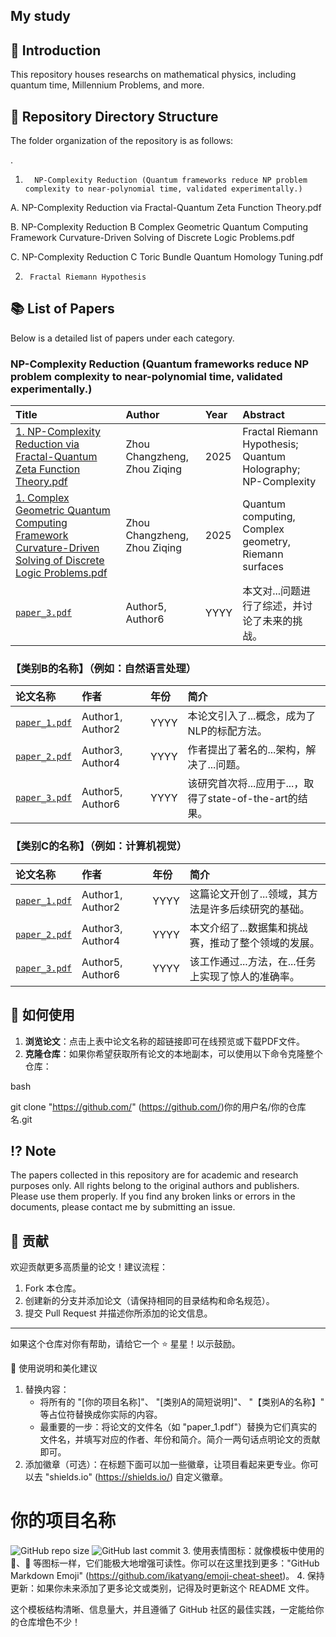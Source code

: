 ## My study



## 📖 Introduction

This repository houses researchs on mathematical physics, including quantum time, Millennium Problems, and more.

## 📁 Repository Directory Structure 

The folder organization of the repository is as follows:

.

1.       NP-Complexity Reduction (Quantum frameworks reduce NP problem complexity to near-polynomial time, validated experimentally.)

A.  NP-Complexity Reduction via Fractal-Quantum Zeta  Function Theory.pdf

B.  NP-Complexity Reduction B Complex Geometric Quantum Computing Framework Curvature-Driven Solving of Discrete Logic Problems.pdf

C.  NP-Complexity Reduction C Toric  Bundle Quantum Homology Tuning.pdf




2.      Fractal Riemann Hypothesis 




## 📚 List of Papers

Below is a detailed list of papers under each category.

###  NP-Complexity Reduction (Quantum frameworks reduce NP problem complexity to near-polynomial time, validated experimentally.)

| Title | Author | Year | Abstract |
| :--- | :--- | :--- | :--- |
| [1.  NP-Complexity Reduction via Fractal-Quantum Zeta  Function Theory.pdf](https://doi.org/10.5281/zenodo.16866928) |  Zhou Changzheng, Zhou Ziqing | 2025 |   Fractal Riemann Hypothesis; Quantum Holography; NP-Complexity|
| [1. Complex Geometric Quantum Computing Framework Curvature-Driven Solving of Discrete Logic Problems.pdf](https://doi.org/10.5281/zenodo.16870286) |Zhou Changzheng, Zhou Ziqing | 2025  |Quantum computing, Complex geometry, Riemann surfaces |
| [`paper_3.pdf`](Category_A/paper_3.pdf) | Author5, Author6 | YYYY | 本文对...问题进行了综述，并讨论了未来的挑战。 |

### 【类别B的名称】（例如：**自然语言处理**）
| 论文名称 | 作者 | 年份 | 简介 |
| :--- | :--- | :--- | :--- |
| [`paper_1.pdf`](Category_B/paper_1.pdf) | Author1, Author2 | YYYY | 本论文引入了...概念，成为了NLP的标配方法。 |
| [`paper_2.pdf`](Category_B/paper_2.pdf) | Author3, Author4 | YYYY | 作者提出了著名的...架构，解决了...问题。 |
| [`paper_3.pdf`](Category_B/paper_3.pdf) | Author5, Author6 | YYYY | 该研究首次将...应用于...，取得了state-of-the-art的结果。 |

### 【类别C的名称】（例如：**计算机视觉**）
| 论文名称 | 作者 | 年份 | 简介 |
| :--- | :--- | :--- | :--- |
| [`paper_1.pdf`](Category_C/paper_1.pdf) | Author1, Author2 | YYYY | 这篇论文开创了...领域，其方法是许多后续研究的基础。 |
| [`paper_2.pdf`](Category_C/paper_2.pdf) | Author3, Author4 | YYYY | 本文介绍了...数据集和挑战赛，推动了整个领域的发展。 |
| [`paper_3.pdf`](Category_C/paper_3.pdf) | Author5, Author6 | YYYY | 该工作通过...方法，在...任务上实现了惊人的准确率。 |

## 🚀 如何使用

1.  **浏览论文**：点击上表中论文名称的超链接即可在线预览或下载PDF文件。
2.  **克隆仓库**：如果你希望获取所有论文的本地副本，可以使用以下命令克隆整个仓库：

bash

git clone "https://github.com/" (https://github.com/)你的用户名/你的仓库名.git


## ⁉️ Note​
The papers collected in this repository are for academic and research purposes only.
All rights belong to the original authors and publishers. Please use them properly.
If you find any broken links or errors in the documents, please contact me by submitting an issue.

## 🤝 贡献

欢迎贡献更多高质量的论文！建议流程：
1.  Fork 本仓库。
2.  创建新的分支并添加论文（请保持相同的目录结构和命名规范）。
3.  提交 Pull Request 并描述你所添加的论文信息。

---

如果这个仓库对你有帮助，请给它一个 ⭐️ 星星！以示鼓励。

🎨 使用说明和美化建议

1. 替换内容：
   * 将所有的 
"[你的项目名称]"、
"[类别A的简短说明]"、
"【类别A的名称】" 等占位符替换成你实际的内容。
   * 最重要的一步：将论文的文件名（如 
"paper_1.pdf"）替换为它们真实的文件名，并填写对应的作者、年份和简介。简介一两句话点明论文的贡献即可。
2. 添加徽章（可选）：在标题下面可以加一些徽章，让项目看起来更专业。你可以去 "shields.io" (https://shields.io/) 自定义徽章。
# 你的项目名称

![GitHub repo size](https://img.shields.io/github/repo-size/你的用户名/你的仓库名?style=flat-square)
![GitHub last commit](https://img.shields.io/github/last-commit/你的用户名/你的仓库名?style=flat-square)
3. 使用表情图标：就像模板中使用的 📖、📁 等图标一样，它们能极大地增强可读性。你可以在这里找到更多："GitHub Markdown Emoji" (https://github.com/ikatyang/emoji-cheat-sheet)。
4. 保持更新：如果你未来添加了更多论文或类别，记得及时更新这个 README 文件。

这个模板结构清晰、信息量大，并且遵循了 GitHub 社区的最佳实践，一定能给你的仓库增色不少！
